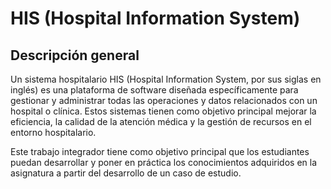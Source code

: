 # HIS (Hospital Information System)

## Descripción general

Un sistema hospitalario HIS (Hospital Information System, por sus siglas en inglés) es una
plataforma de software diseñada específicamente para gestionar y administrar todas las
operaciones y datos relacionados con un hospital o clínica. Estos sistemas tienen como
objetivo principal mejorar la eficiencia, la calidad de la atención médica y la gestión de
recursos en el entorno hospitalario.

Este trabajo integrador tiene como objetivo principal que los estudiantes puedan desarrollar
y poner en práctica los conocimientos adquiridos en la asignatura a partir del desarrollo de
un caso de estudio.
